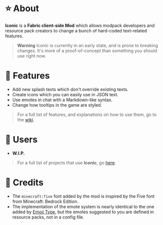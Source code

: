 # ⭐ About

**Iconic** is a **Fabric client-side Mod** which allows modpack developers and resource pack creators to change a bunch of hard-coded text-related features.

> **Warning**
> Iconic is currently in an early state, and is prone to breaking changes. It's more of a proof-of-concept than something you should use right now.

# 📘 Features

- Add new splash texts which don't override existing texts.
- Create icons which you can easily use in JSON text.
- Use emotes in chat with a Markdown-like syntax.
- Change how tooltips in the game are styled.

> For a full list of features, and explanations on how to use them, go to the [wiki](iconic.sindercu.be/).

# 👥 Users

- **W.I.P.**

> For a full list of projects that use **Iconic**, go [here](https://github.com/topics/uses-minecraft-iconic).


# 📝 Credits

- The `minecraft:five` font added by the mod is inspired by the Five font from Minecraft: Bedrock Edition.
- The implementation of the emote system is nearly identical to the one added by [Emoji Type](https://modrinth.com/mod/emoji-type), but the emotes suggested to you are defined in resource packs, not in a config file.